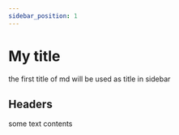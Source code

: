 ```yaml
---
sidebar_position: 1
---
```


# My title

the first title of md will be used as title in sidebar

## Headers

some text contents
